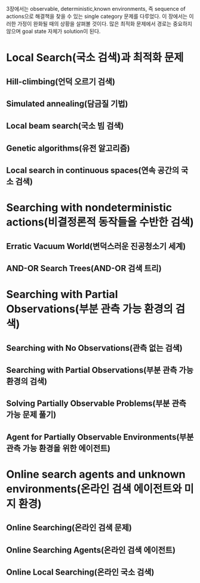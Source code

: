 3장에서는 observable, deterministic,known environments, 즉 sequence of actions으로 해결책을 찾을 수 있는 single category 문제를 다루었다. 이 장에서는 이러한 가정이 완화될 때의 상황을 살펴볼 것이다. 많은 최적화 문제에서 경로는 중요하지 않으며 goal state 자체가 solution이 된다.

# Local Search(국소 검색)과 최적화 문제
## Hill-climbing(언덕 오르기 검색)

## Simulated annealing(담금질 기법)

## Local beam search(국소 빔 검색)

## Genetic algorithms(유전 알고리즘)

## Local search in continuous spaces(연속 공간의 국소 검색)

# Searching with nondeterministic actions(비결정론적 동작들을 수반한 검색)
## Erratic Vacuum World(변덕스러운 진공청소기 세계)

## AND-OR Search Trees(AND-OR 검색 트리)

# Searching with Partial Observations(부분 관측 가능 환경의 검색)
## Searching with No Observations(관측 없는 검색)

## Searching with Partial Observations(부분 관측 가능 환경의 검색)

## Solving Partially Observable Problems(부분 관측 가능 문제 풀기)

## Agent for Partially Observable Environments(부분 관측 가능 환경을 위한 에이전트)

# Online search agents and unknown environments(온라인 검색 에이전트와 미지 환경)
## Online Searching(온라인 검색 문제)

## Online Searching Agents(온라인 검색 에이전트)

## Online Local Searching(온라인 국소 검색)
